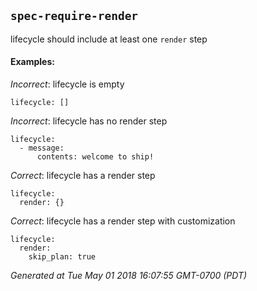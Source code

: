 
## `spec-require-render`

lifecycle should include at least one `render` step





#### Examples:

*Incorrect*: lifecycle is empty

```yaml---
lifecycle: []

```


*Incorrect*: lifecycle has no render step

```yaml---
lifecycle:
  - message:
      contents: welcome to ship!

```



*Correct*: lifecycle has a render step

```yaml---
lifecycle:
  render: {}

```


*Correct*: lifecycle has a render step with customization

```yaml---
lifecycle:
  render:
    skip_plan: true

```


    



*Generated at Tue May 01 2018 16:07:55 GMT-0700 (PDT)*

